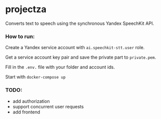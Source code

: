 # projectza

Converts text to speech using the synchronous Yandex SpeechKit API.

### How to run:
Create a Yandex service account with `ai.speechkit-stt.user` role.

Get a service account key pair and save the private part to  `private.pem`.

Fill in the `.env.` file with your folder and account ids.

Start with `docker-compose up`

### TODO:
- add authorization
- support concurrent user requests
- add frontend
